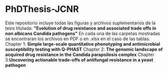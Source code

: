 # PhDThesis-JCNR
Este repositorio incluye todas las figuras  y archivos suplementarios de la tesis titulada:
**"Evolution of drug resistance and associated trade offs in non albicans Candida pathogens"**
En cada una de las carpetas mostradas se encontraran los archivos en PDF o en .xlsx en el caso de las tablas. 
Chapter 1: **Simple large-scale quantitative phenotyping and antimicrobial susceptibility testing with Q-PHAST**
Chapter 2: **The genomic landscape of acquired drug resistance in the Candida parapsilosis complex**
Chapter 3:**Uncovering actionable trade-offs of antifungal resistance in a yeast pathogen**
